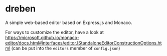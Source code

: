 # dreben
A simple web-based editor based on Express.js and Monaco.

For ways to customize the editor, have a look at https://microsoft.github.io/monaco-editor/docs.html#interfaces/editor.IStandaloneEditorConstructionOptions.html (can be put into the `editors` member of `config.json`)